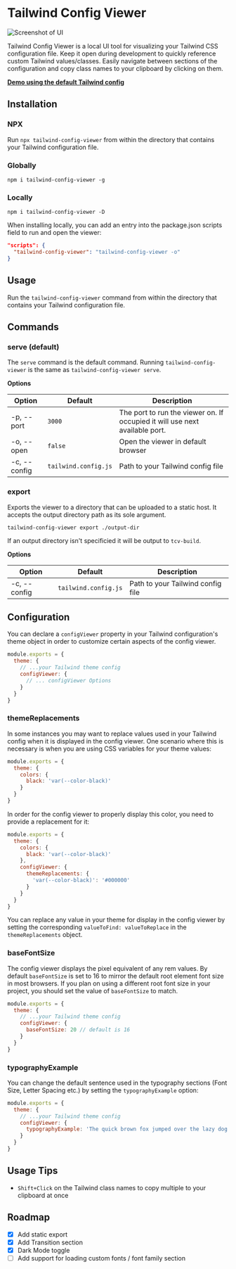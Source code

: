 # Tailwind Config Viewer

![Screenshot of UI](https://github.com/rogden/tailwind-config-viewer/raw/master/ui-example.jpg)

Tailwind Config Viewer is a local UI tool for visualizing your Tailwind CSS configuration file. Keep it open during development to quickly reference custom Tailwind values/classes. Easily navigate between sections of the configuration and copy class names to your clipboard by clicking on them. 

**[Demo using the default Tailwind config](https://rogden.github.io/tailwind-config-viewer/)**

## Installation

### NPX
Run `npx tailwind-config-viewer` from within the directory that contains your Tailwind configuration file.

### Globally
`npm i tailwind-config-viewer -g`

### Locally
`npm i tailwind-config-viewer -D`

When installing locally, you can add an entry into the package.json scripts field to run and open the viewer:

```json
"scripts": {
  "tailwind-config-viewer": "tailwind-config-viewer -o"
}
```

## Usage

Run the `tailwind-config-viewer` command from within the directory that contains your Tailwind configuration file.

## Commands

### serve (default)

The `serve` command is the default command. Running `tailwind-config-viewer` is the same as `tailwind-config-viewer serve`. 

**Options**

|Option|Default|Description|
|----|----|----|
|-p, --port|`3000`|The port to run the viewer on. If occupied it will use next available port.|
|-o, --open|`false`|Open the viewer in default browser|
|-c, --config|`tailwind.config.js`|Path to your Tailwind config file|

### export

Exports the viewer to a directory that can be uploaded to a static host. It accepts the output directory path as its sole argument. 

`tailwind-config-viewer export ./output-dir`

If an output directory isn't specificied it will be output to `tcv-build`.

**Options**

|Option|Default|Description|
|----|----|----|
|-c, --config|`tailwind.config.js`|Path to your Tailwind config file|

## Configuration

You can declare a `configViewer` property in your Tailwind configuration's theme object in order to customize certain aspects of the config viewer.

```js
module.exports = {
  theme: {
    // ...your Tailwind theme config
    configViewer: {
      // ... configViewer Options
    }
  }
}
```
### themeReplacements

In some instances you may want to replace values used in your Tailwind config when it is displayed in the config viewer. One scenario where this is necessary is when you are using CSS variables for your theme values:

```js
module.exports = {
  theme: {
    colors: {
      black: 'var(--color-black)'
    }
  }
}
```

In order for the config viewer to properly display this color, you need to provide a replacement for it:

```js
module.exports = {
  theme: {
    colors: {
      black: 'var(--color-black)'
    },
    configViewer: {
      themeReplacements: {
        'var(--color-black)': '#000000'
      }
    }
  }
}
```

You can replace any value in your theme for display in the config viewer by setting the corresponding `valueToFind: valueToReplace` in the `themeReplacements` object.

### baseFontSize

The config viewer displays the pixel equivalent of any rem values. By default `baseFontSize` is set to 16 to mirror the default root element font size in most browsers. If you plan on using a different root font size in your project, you should set the value of `baseFontSize` to match.

```js
module.exports = {
  theme: {
    // ...your Tailwind theme config
    configViewer: {
      baseFontSize: 20 // default is 16
    }
  }
}
```

### typographyExample

You can change the default sentence used in the typography sections (Font Size, Letter Spacing etc.)
by setting the `typographyExample` option:

```js
module.exports = {
  theme: {
    // ...your Tailwind theme config
    configViewer: {
      typographyExample: 'The quick brown fox jumped over the lazy dog.'
    }
  }
}
```
## Usage Tips

- `Shift+Click` on the Tailwind class names to copy multiple to your clipboard at once

## Roadmap

- [x] Add static export 
- [x] Add Transition section
- [x] Dark Mode toggle
- [ ] Add support for loading custom fonts / font family section